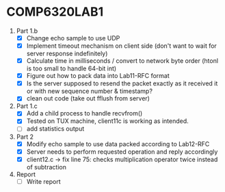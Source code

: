 # COMP6320LAB1

1. Part 1.b
   - [x] Change echo sample to use UDP
   - [x] Implement timeout mechanism on client side (don't want to wait for server response indefinitely)
   - [x] Calculate time in milliseconds / convert to network byte order (htonl is too small to handle 64-bit int)
   - [x] Figure out how to pack data into Lab11-RFC format
   - [x] Is the server supposed to resend the packet exactly as it received it or with new sequence number & timestamp?
   - [x] clean out code (take out fflush from server)
2. Part 1.c
   - [x] Add a child process to handle recvfrom()
   - [x] Tested on TUX machine, client11c is working as intended.
   - [ ] add statistics output
3. Part 2
   - [x] Modify echo sample to use data packed according to Lab12-RFC
   - [x] Server needs to perform requested operation and reply accordingly
   - [x] client12.c -> fix line 75: checks multiplication operator twice instead of subtraction
4. Report
   - [ ] Write report
